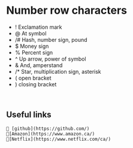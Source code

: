 #  Number row characters
- ! Exclamation mark
- @ At symbol
- /# Hash, number sign, pound
- $ Money sign
- % Percent sign
- ^ Up arrow, power of symbol
- & And, amperstand
- /* Star, multiplication sign, asterisk
- ( open bracket
- ) closing bracket
<br>

##  Useful links

    💬 [github](https://github.com/)
    🛒[Amazon](https://www.amazon.ca/)
    🎥[Netflix](https://www.netflix.com/ca/)
  
  
